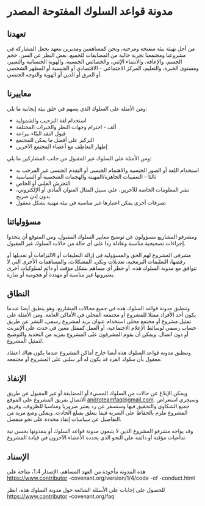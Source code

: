 # مدونة قواعد السلوك المفتوحة المصدر

## تعهدنا

من أجل تهيئة بيئة منفتحة ومرحبة، ونحن كمساهمين ومديرين نتعهد بجعل المشاركة في مشروعنا ومجتمعنا تجربة خالية من المضايقات للجميع، بغض النظر عن السن. حجم الجسم، والإعاقة، والانتماء الإثني، والخصائص الجنسية، والهوية الجنسانية والتعبير، ومستوى الخبرة، والتعليم، المركز الاجتماعي - الاقتصادي أو الجنسية أو المظهر الشخصي أو العرق أو الدين أو الهوية والتوجه الجنسي.

## معاييرنا

ومن الأمثلة على السلوك الذي يسهم في خلق بيئة إيجابية ما يلي:

  - استخدام لغة الترحيب والشمولية
  - ألف - احترام وجهات النظر والخبرات المختلفة
  - قبول النقد البنّاء ببراعة
  - التركيز على أفضل ما يمكن للمجتمع
  - إظهار التعاطف مع أعضاء المجتمع الآخرين

ومن الأمثلة على السلوك غير المقبول من جانب المشاركين ما يلي:

  - استخدام اللغة أو الصور الجنسية والاهتمام الجنسي أو التقدم الجنسي غير المرحب به
  - ثالثا - التعقيبات الجاهزة/المهينة والهجمات الشخصية أو السياسية
  - التحرش العلني أو الخاص
  - نشر المعلومات الخاصة للآخرين، على سبيل المثال العنوان المادي أو الإلكتروني، بدون إذن صريح
  - تصرفات أخرى يمكن اعتبارها غير مناسبة في بيئة مهنية بشكل معقول

## مسؤولياتنا

ومشرفو المشاريع مسؤولون عن توضيح معايير السلوك المقبول، ومن المتوقع أن يتخذوا إجراءات تصحيحية مناسبة وعادلة ردا على أي حالة من حالات السلوك غير المقبول.

مشرفي المشروع لهم الحق والمسؤولية في إزالة التعليقات أو الالتزامات أو تعديلها أو رفضها، التعليمات البرمجية، تعديلات ويكي، المشكلات، والمساهمات الأخرى التي لا تتوافق مع مدونة السلوك هذه، أو حظر أي مساهم بشكل مؤقت أو دائم لسلوكيات أخرى يعتبرونها غير مناسبة أو مهددة أو هجومية أو ضارة.

## النطاق

وتنطبق مدونة قواعد السلوك هذه في جميع مجالات المشاريع، وهو ينطبق أيضا عندما يكون أحد الأفراد ممثلا للمشروع أو مجتمعه المحلي في الأماكن العامة. ومن الأمثلة على تمثيل مشروع أو مجتمع محلي استخدام عنوان بريد لمشروع رسمي، النشر عن طريق حساب رسمي لوسائط الإعلام الاجتماعية، أو العمل كممثل معين في حدث على الإنترنت أو دون اتصال. ويمكن أن يقوم المشرفون على المشروع بمزيد من التحديد والتوضيح لتمثيل المشروع.

وتنطبق مدونة قواعد السلوك هذه أيضا خارج أماكن المشروع عندما يكون هناك اعتقاد معقول بأن سلوك الفرد قد يكون له أثر سلبي على المشروع أو مجتمعه.

## الإنفاذ

ويمكن الإبلاغ عن حالات من السلوك المسيء أو المضايقة أو غير المقبول عن طريق الاتصال بفريق المشروع على الموقع androteamfaq@gmail.com. وسيجري استعراض جميع الشكاوى والتحقيق فيها وستسفر عن رد يعتبر ضروريا ومناسبا للظروف. وفريق المشروع ملزم بالحفاظ على السرية فيما يتعلق بمبلغ الحادث. ويمكن وضع مزيد من التفاصيل عن سياسات إنفاذ محددة على نحو منفصل.

وقد يواجه مشرفو المشروع الذين لا يتبعون مدونة قواعد السلوك أو ينفذونها بحسن نية تداعيات مؤقتة أو دائمة على النحو الذي يحدده الأعضاء الآخرون في قيادة المشروع.

## الإسناد

هذه المدونة مأخوذة من العهد المساهم، الإصدار 1.4، متاحة على https://www.contributor -covenant.org/version/1/4/code -of -conduct.html

للحصول على إجابات على الأسئلة الشائعة حول مدونة السلوك هذه، انظر https://www.contributor -covenant.org/faq
